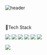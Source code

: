 

![header](https://capsule-render.vercel.app/api?type=soft&color=auto&text=YoungHoon's%Git&fontSize=40&animation=twinkling)

<br/>

🔨Tech Stack

<span><img src="https://img.shields.io/badge/TypeScript-3178C6?style=flat&logo=TypeScript&logoColor=white"/> <img src="https://img.shields.io/badge/React-61DAFB?style=flat&logo=React&logoColor=white"/> <img src="https://img.shields.io/badge/Nest-E0234E?style=flat&logo=NestJS&logoColor=white"/> <img src="https://img.shields.io/badge/Docker-2496ED?style=flat&logo=Docker&logoColor=white"/> <img src="https://img.shields.io/badge/HTML5-E34F26?style=flat&logo=HTML5&logoColor=white"/> <img src="https://img.shields.io/badge/CSS3-1572B6?style=flat&logo=CSS3&logoColor=white"/> </span>

![](https://github-readme-stats.vercel.app/api?username=anuraghazra&show_icons=true)
